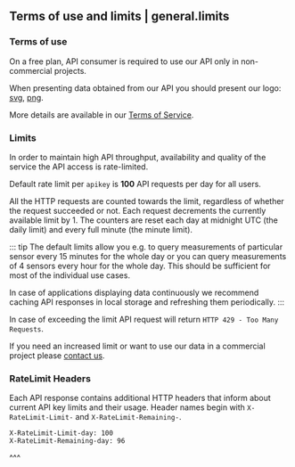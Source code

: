 ## Terms of use and limits | general.limits

### Terms of use

On a free plan, API consumer is required to use our API only in non-commercial projects.

When presenting data obtained from our API you should present our logo: [svg](https://cdn.airly.org/assets/brand/logo/primary/airly.svg), [png](https://cdn.airly.org/assets/brand/logo/primary/airly-1024.png).

More details are available in our [Terms of Service](https://airly.org/en/terms-conditions/).

### Limits

In order to maintain high API throughput, availability and quality of the service the API access is rate-limited.

Default rate limit per `apikey` is **100** API requests per day for all users.

All the HTTP requests are counted towards the limit, regardless of whether the request succeeded or not. Each request decrements the currently available limit by 1. The counters are reset each day at midnight UTC (the daily limit) and every full minute (the minute limit).

::: tip
The default limits allow you e.g. to query measurements of particular sensor every 15 minutes for the whole day or you can query measurements of 4 sensors every hour for the whole day. This should be sufficient for most of the individual use cases.

In case of applications displaying data continuously we recommend caching API responses in local storage and refreshing them periodically.
:::

In case of exceeding the limit API request will return `HTTP 429 - Too Many Requests`.

If you need an increased limit or want to use our data in a commercial project please [contact us](https://airly.org/en/contact/).

### RateLimit Headers

Each API response contains additional HTTP headers that inform about current API key limits and their usage. Header names begin with `X-RateLimit-Limit-` and  `X-RateLimit-Remaining-`.

```
X-RateLimit-Limit-day: 100
X-RateLimit-Remaining-day: 96
```

^^^
